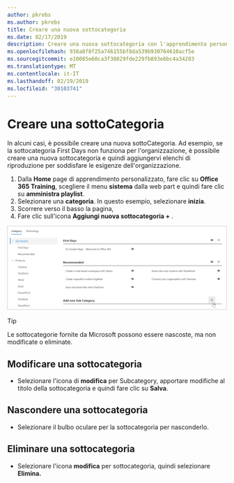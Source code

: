 ```yaml
---
author: pkrebs
ms.author: pkrebs
title: Creare una nuova sottocategoria
ms.date: 02/17/2019
description: Creare una nuova sottocategoria con l'apprendimento personalizzato
ms.openlocfilehash: 938a8f8f25a746155bf8da539b930764610acf5e
ms.sourcegitcommit: e10085e60ca3f38029fde229fb093e6bc4a34203
ms.translationtype: MT
ms.contentlocale: it-IT
ms.lasthandoff: 02/19/2019
ms.locfileid: "30103741"
---
```

# <a name="create-a-subcategory"></a>Creare una sottoCategoria 
In alcuni casi, è possibile creare una nuova sottoCategoria. Ad esempio, se la sottocategoria First Days non funziona per l'organizzazione, è possibile creare una nuova sottocategoria e quindi aggiungervi elenchi di riproduzione per soddisfare le esigenze dell'organizzazione. 

1. Dalla **Home** page di apprendimento personalizzato, fare clic su **Office 365 Training**, scegliere il menu **sistema** dalla web part e quindi fare clic su **amministra playlist**. 
2. Selezionare una **categoria**. In questo esempio, selezionare **inizia**.  
3. Scorrere verso il basso la pagina, 
3. Fare clic sull'icona **Aggiungi nuova sottocategoria +** .  

![CG-newsubcategory. png](media/cg-newsubcategory.png)

> [!TIP]
> Le sottocategorie fornite da Microsoft possono essere nascoste, ma non modificate o eliminate. 

## <a name="edit-a-subcategory"></a>Modificare una sottocategoria
- Selezionare l'icona di **modifica** per Subcategory, apportare modifiche al titolo della sottocategoria e quindi fare clic su **Salva**.

## <a name="hide-a-subcategory"></a>Nascondere una sottocategoria
- Selezionare il bulbo oculare per la sottocategoria per nasconderlo. 

## <a name="delete-a-subcategory"></a>Eliminare una sottocategoria
- Selezionare l'icona **modifica** per sottocategoria, quindi selezionare **Elimina.** 
